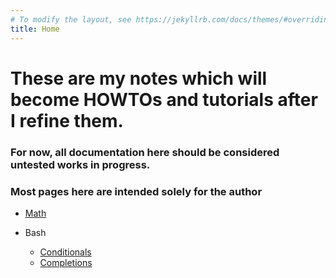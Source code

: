 ```yaml
---
# To modify the layout, see https://jekyllrb.com/docs/themes/#overriding-theme-defaults
title: Home
---
```


# These are my notes which will become HOWTOs and tutorials after I refine them.
### For now, all documentation here should be considered **untested** works in progress.
### Most pages here are intended solely for the author


- [Math](./math)

- Bash
    - [Conditionals](./bash/bash_conditionals)
    - [Completions](./bash/bash_completions)
